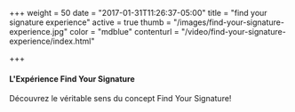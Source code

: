 +++
weight = 50
date = "2017-01-31T11:26:37-05:00"
title = "find your signature experience"
active = true
thumb = "/images/find-your-signature-experience.jpg"
color = "mdblue"
contenturl = "/video/find-your-signature-experience/index.html"

+++

#### L'Expérience Find Your Signature

Découvrez le véritable sens du concept Find Your Signature!
